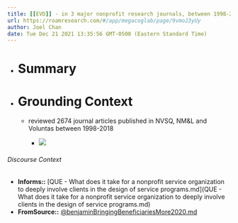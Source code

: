 ```yaml
---
title: [[EVD]] - in 3 major nonprofit research journals, between 1998-2018, only 5% of empirical studies mentioned beneficiaries in abstract, title or keyword; half of these included info about beneficiaries inside nonprofit, and only 5 explicitly discussed coproduction - [[@benjaminBringingBeneficiariesMore2020]]
url: https://roamresearch.com/#/app/megacoglab/page/9vmoJ3yUy
author: Joel Chan
date: Tue Dec 21 2021 13:35:56 GMT-0500 (Eastern Standard Time)
---
```


- # Summary
- # Grounding Context

    - reviewed 2674 journal articles published in NVSQ, NM&L and Voluntas between 1998-2018

        - ![](https://firebasestorage.googleapis.com/v0/b/firescript-577a2.appspot.com/o/imgs%2Fapp%2Fmegacoglab%2FudMoY0qvoz.png?alt=media&token=2f94d778-7205-46e2-939b-4160c51700d4)

###### Discourse Context

- **Informs::** [QUE - What does it take for a nonprofit service organization to deeply involve clients in the design of service programs.md](QUE - What does it take for a nonprofit service organization to deeply involve clients in the design of service programs.md)
- **FromSource::** [@benjaminBringingBeneficiariesMore2020.md](@benjaminBringingBeneficiariesMore2020.md)
